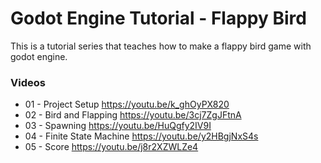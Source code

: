 # Godot Engine Tutorial - Flappy Bird #

This is a tutorial series that teaches how to make a flappy bird game with godot engine.

### Videos ###

* 01 - Project Setup https://youtu.be/k_ghOyPX820
* 02 - Bird and Flapping https://youtu.be/3cj7ZgJFtnA
* 03 - Spawning https://youtu.be/HuQgfy2IV9I
* 04 - Finite State Machine https://youtu.be/y2HBgjNxS4s
* 05 - Score https://youtu.be/j8r2XZWLZe4